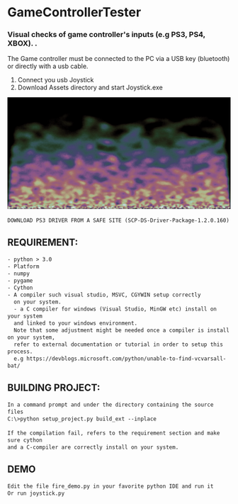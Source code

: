 # GameControllerTester

### Visual checks of game controller's inputs (e.g PS3, PS4, XBOX). .

The Game controller must be connected to the PC via a USB key (bluetooth) or directly with a usb cable.

1. Connect you usb Joystick 
2. Download Assets directory and start Joystick.exe 

![alt text](https://github.com/yoyoberenguer/python-Fire-Effect-/blob/main/screenshot101.png)

```
DOWNLOAD PS3 DRIVER FROM A SAFE SITE (SCP-DS-Driver-Package-1.2.0.160)
```

## REQUIREMENT:
```
- python > 3.0
- Platform
- numpy
- pygame 
- Cython
- A compiler such visual studio, MSVC, CGYWIN setup correctly
  on your system.
  - a C compiler for windows (Visual Studio, MinGW etc) install on your system 
  and linked to your windows environment.
  Note that some adjustment might be needed once a compiler is install on your system, 
  refer to external documentation or tutorial in order to setup this process.
  e.g https://devblogs.microsoft.com/python/unable-to-find-vcvarsall-bat/
```
## BUILDING PROJECT:
```
In a command prompt and under the directory containing the source files
C:\>python setup_project.py build_ext --inplace

If the compilation fail, refers to the requirement section and make sure cython 
and a C-compiler are correctly install on your system. 
```
## DEMO
```
Edit the file fire_demo.py in your favorite python IDE and run it 
Or run joystick.py 
